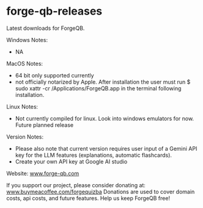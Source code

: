 # forge-qb-releases
Latest downloads for ForgeQB. 

Windows Notes: 
- NA

MacOS Notes:
- 64 bit only supported currently
- not officially notarized by Apple. After installation the user must run $ sudo xattr -cr /Applications/ForgeQB.app in the terminal following installation.

Linux Notes:
- Not currently compiled for linux. Look into windows emulators for now. Future planned release

Version Notes:
- Please also note that current version requires user input of a Gemini API key for the LLM features (explanations, automatic flashcards).
- Create your own API key at Google AI studio

Website: www.forge-qb.com

If you support our project, please consider donating at: www.buymeacoffee.com/forgequizba
Donations are used to cover domain costs, api costs, and future features. Help us keep ForgeQB free!
